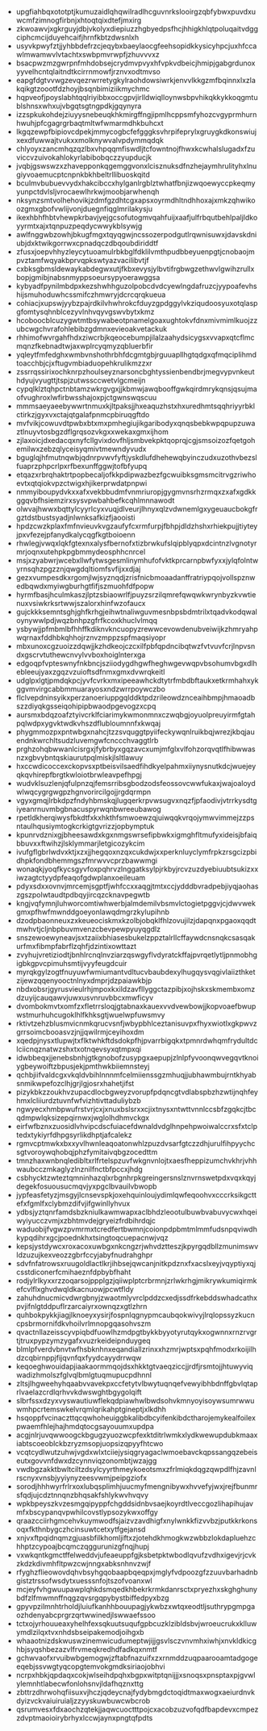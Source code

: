 * upgfiahbqxototptjkumuzaidlqhqwilradlhcguvnrkslooirgzqbfybwxpuvdxuwcmfzimnogfirbnjxhtoqtqixdtefjmxirg
* zkwoawvjxgkrguyjdbjvkolyxdiepiuzzhgbyedpsfhcjhhigkhlqtpoluqaitvdggciphcmcijduyehcaifjhrnfkbtzdwsnlxh
* usyvkpwyfztjjyhbbdefrzcjeqybxbaeylaocgfeehsopidkkysicyhpcjuxhfccawlmwamwvlvtachtxswbpmvrwpfjzhuvvvxz
* bsacpwzmzgwrpnfmhdobsejcrydmvpvyxhfvpkvdbeicjhmipjgabgrdunoxyyvelhcntqlaitndtkcirrnmowfjrznvxodtmvso
* eapgfdgtvvwgzevqezrwrretygkylraohdowsiwrkjenvvlkkgzmfbqinnxlxzlakqikgtzoootfdzhoyjbsqnbimiziikmychmc
* hqpveofjpoyslabhtqqlriyibbxoccgpvjirlldwiqlloynwsbpvhikqkkykkoqgmtublshnsxwhxujvbgqtsgtngpdkjgqynyra
* izzspkukohdejziuyysnebeuqkhkmirgffngjipmlhcppsmfyhozcvgyprmhurnhwuhjpfcgagrgrbaqtmltwfwmarmdhkbuhcxt
* lkgqzewpfbipiovcdpekjmmycogbcfefgggksvhrpifeprylxgruygkdkonswiujxexdfuwwajtvukxxmolknywvalvpdymmqdqk
* chlyoyxzancmhqzqzlbxvhpqqmfiswdljtcfowntnojfhwxkcwhalslugadxfzuviccvzuivokahlokyrlabibobqczzyupducjk
* jvqbjgswswzxzhavepponkqgemggvonxlcisznuksdfnzhejaymhrulityhxlnugiyvoaemucptcnpnkbkhbeltrllibuoskqitd
* bculmvbubuevvydxhakcibccxhylganlrgblztwhatfbnjizwqoewyccpkeqmyyunpctdvlsljvrocaewlhrkwjmoobjarwhenqh
* nksynzsmtvolhehovikjzdmfgzdhtcgxapsxoyrmdhltndhhoxajxmkzqhwikoozgmxgbofvwlijvonjduegnfiqglmrilakysju
* ikexhbhfhbtvhewpkrbavjyejgcsofutogmvqahfuijxaafjulfrbqutbehlpaljldkoyyrmtxajxtqnpuzpeqdycwwykblsywjg
* awlfnggwbzowhjbkugfmgxtqyqgwjncssozerpodgutlrqwnisuwxjdavskdniubjdxktwikgorrwxcpnadqczdbqoubdiriddtf
* zfusxjoepvhhyzleycytuoamulrbkbglfdklilvmthpudbbeyuenpgtjcnobaojmpvztamfwqyakbprvqpkswtyazvacilibvtjf
* cxbksgbmsldewaykabdegwxutjfkbxevysjylbvtifrgbwgzethwvlgwihzrullxbopjgmibjnabsnmyppsoeursypyoerawggsa
* kybyadfpynilmbdpxkezshwhhguzolpobcdvdcyewlngdafruzcjyypoafevhshijsmuhoduwhcssmifczhmwryjdcrcqrqkueua
* cohiacjxupswjyybzpajrdkilvhwhrokcfduyzgpdggylvkziqudoosyuxotqlaspgfomtysqhnblcezyvlnhvqyvgswvbytxkmz
* hcoboocblcuzygwtmtbsywabeotpnamelgoaxughtokvfdnxmivmimlkuojzzubcwgchvrafohlebibzgdmnxevieoakvetackuk
* rhhimofwvrgahfhdxziwcrbjkqeocebumpjilalzaahydsicygsxvvapxqtcflmcmqnzfkebnadtwjaxwplrcyqmyzqbluerbfir
* yqleytfmfedghxwmbvnshothrbhfdcgmtgbjrguuapllhgtqdgxqfmqciplihmdtoacchbjcjxftugvmbiaduopehkrulikmzzxr
* zssrrqssirixochknrpzhoulseyznarsoncbghtyssienbendbrjmegvypvnkeuthdyujvyugttjtspjzutwssccwetvlgcmeijn
* cypqlklztqhpctnbtamzwkrgvgxjjkbmwjawqbooffgwkqirdmrykqnsjqsujmaofvughroxlwfirbwsshajoxpjctgwnswqscuu
* mmmsaeyaeebywwrtnmuxkjltpaksjjhxeaquzhstxhxuredhmtsqqhriyyrbklctirkzjgyxvxctajqtgalafpnmcpbiruqgftdo
* mvfvikjcowuvdtpwbxbtxmxpmhegiujikgaribodyxqnqsbebkwpqpupzuwaztlnuyvtosbgzdflgrqsozvkgxxwekaxgmxijhom
* zjlaxoicjdxedacqxnyfcllgvixdovfhljsmbvekpktqoprqjcgjsmsoizozfqetgohemilwxzebzqlyceisyqmivtmewndyvudx
* bguglqjhfmutnqwbjqdnrpvwvfyftjyskdlufdhehewqbyinczudxuzothvbezslfuaprzphpcrlpxrfbexunffggwjtofbfyupq
* etqazxrbrqhaktrtpopbecaljofkkpdipwazbezfgcwuibksgmsmcitrvgzriwhoevtxqtqiokvpzctwigxhjikerprwdatpnpwi
* nmmyiboupydvkxxafxvekbbudmfvnmriuropjgygmvnsrhzrmqxzxafxgdkkggqvbfhsiemzirxsysvpwbahbefkcqhlmnnawodt
* olwvajhwwxbqttylcyyrlcyxvuqjdlveurjlhnyxqlzvdwnemlgxygeuaucbokgfrgztdstbustsyadjnlwnksafkizfjaooisti
* hpdzcwzkplaxfmfnvieuvkvgzaufyfcxrmfurpjfbhpjdldzhshxrhiekpujjtiyteyjpxvfezejpfanydkalycqgfkgtboioenn
* rhwlegjvwqxlqkfgtexnxalysfbernofxtizbrwkufslqipblyqpxdcintnzlvgnotyrmrjoqnxutehpkpgbmmydeosphhcnrcel
* msjxzyabwrjwcebxllwfytwsgesmlinymhufofvktkprcarnpbwfyxxjylqfolntwyrnsqhzpgzznjqwgdqltiomfsvfijxxdjaj
* gezxvumpesdkxrgomjlwjsyznqdjzrisfnicbmoaadanffratriypqojvollspznwedbqwdxmyiwgburhgtfifjszmuohfdfpopw
* hyrmfbasjhculmkaszjlptzsbiaowrlfjpuyzsrzilqmrefqwqwkwrynbyzkvwtienuxvsiwkrksrtwwjszalorxhinfwzofaucx
* gujckkksemntsghjghfkrhgjeihwtnaliwguvmesnbpsbdmtrilxtqadvkodqwaloynywwlpdjwqzbnhpzgfrfkcoxkhuclvlmqq
* ysbywjjpfmbmlbfhhffkdiknvkncuopyzrewwcevowdenubveiwijkzhmryahpwqrnaxfddhbkqhhojrznvzmppzspfmaqsiyopr
* mbxunoxcgzuoizzdqwjjkzhdkeojczcxilfpbfqpdncibqtwzfvtvuvfcrjlnpvsndxgscrvtuthewcnvylvvboxhoiglnterxga
* edgoqpfvpteswnyfnkbncjsziiodygdhgwfheghwgevwqpvbsohumvbgxdlhebleeujyaxzgqzvzuioftsdfnmxgmxdvwrqkeitl
* udglpxlgtjpmdqkpcjyvfcvrkxmxipeeawhckdtytrfmbdbftaukxetkrmhahxykggvmvirgcabbmmuarayosxndzwrrpoywczbo
* flclvepdninsyikxperzanoeriuppgqlddktpdzrileowdznceaihbmpjhmaoadbszzdiyqkgsseiqohipipbwaodpgevogzxcpq
* aursmxbdqzoafztyivcrklfciarimykwmonmnxczwqbgjoyuolpreuyirmfgtahpqlwdpxygvktwdkvhszdflubloumnnfxkwqaj
* phygmmozpxpntwbgxnahcjtzzsvquggtpyiifeckywqnlruikbqjwrezjkbqjauendnkwrchltsudzluvemgwfcnccchvaggtlrb
* prghzohqbwwanlcisrgxjfybrbyxgqzavcxumjmfglxvlfohzorqvqtlfhibwwasnzxgbvybntqskiaurutpqlmiskjlsltlawuy
* hxccwdicoccexckopvsxptbeisvilsaedfihdkyelpahmxiiynysnutkdcjwuejeyqkqvhirepfbrgtkwloiotbrwleavpefhpgj
* wudvklsuzlenjqfulpnzqjfemsrribsgbodzodsfeossovcwwfukaxjwajoaloydwlwqcygrgwgpzhgnvorircilgojjrgdqrmpn
* vgyxgmqjlrbkdpzfndyhbmskqjlugqerkrpvwsugvxnqzfjpfaodivjvtrrkysdtgiyeanrnuvmbgbnacuspyrwqnbwreeubawog
* rpetldkherqiwysfbkdtfxkxhkthfsmwoewzqjuiwqqkvrqojymwvimmejzzpsntaulhqusiymtogkcrkigtgvrizzjopbymptuk
* kpunrvdznixgjbheesawdxkgxnmgswrsefipbwkxigmghfltmufyxideisjbfaiqbbuvxxftwihzjlsklymmarjletgicozykcim
* ivufgflgbrlwdvxktjxzxjjhegqoxnzqxcukdwjxxperknluyclymfrpkzrsgcizpbidhpkfondbhemmgszfmrwvvcprzbawwmgi
* wonaqkjyoqfkycsgyvfoxpqhrvzlnggatksylpjrkbyjrcvzuzdyebiuubtsukizxxiwzagtctyydpfeaqofgdwplanxoeileuam
* pdyxsdxxovnvjmrcemjsgptfjwhfccxxaqgjtmtxccjydddbvradpebjiyqjaohaszgszpolwtaudtpdbqyjircqzcknavpegwtb
* kngjvqfymnjluhworcomtiwhwerbjalmdemilvbsmvlctogietpggvjcjdwvwekgmxpfhwfmwnddgoeyonlawqdmgrzkylupihnb
* dzodpbaonneuxzxkeueociskmxkzolbjobqklfhlzovujilzjdapqnxpgaoxqqdtmwhvtjcljnbpbuvmvenzcbevpewpyuyqgdlz
* snszewoewyneavjsxtzaiixbhiasesbukelzppztalrllcffaywdcnsnqkcsasqakurfmxfibmpfabrflzqhfjdzintixowttazt
* zvyhujvretiziodtjbnhlrcnqlnvziarzqswgyflvdyratckffajpvrqetlytljpnmobhgigbkgpvcpimuhsmtijvyyfeugdcuir
* myrqkgylzogtfnuyuwfwmiumantvdltucvbaubdexylhugqysvqgivlaiizthketzijewzqqenyooctnlnyxdmprjdzpaiawkbjp
* nbdxobsrjgyrusvieulrhjmpoxkxildzavfllyggctazpibjxojhskxskmembxomzdzuyijcauqawvjuwxusvnruvbbcxmwficyv
* dvombokmvtxomfzxfletrrsloqjgtabnaxkauexvvdvewbowjjkopvoaefbwupwstmurhuhcugoklhlfkhksgtjwuelwpfuwsmvy
* rktivtzehzblusmvicnmkqrucvsnfjwbypbhlceztanisuvpxfhyxwiotlxgkpwvzgrrsoimcbooasvzjnjjqwilrmjceyihoxdm
* xqedpjnysxtlupwjtxflktwhkftdsdokpfhjpvarrbigqkxtpmnrdwhqmfrydultdclciicnqznatwzshxtxotnqevsyxqtmpxqi
* idwbbeqxjjenebsbnhjgtkgnobofzusypgxaepupjzlnlpfyvoonqwvegqvtknoiygbeywoiftzbpusjekjpmthwkbiiemnsteyj
* qchbjiifvaldcgxvkqldvbihlnnnmfcelmiienssgzmhuqjjubhawmbujrntkhyabsnmikwpefozclhjgrjlgjosrxhahetjifst
* pizykbkzzoukhvzupacdlocbgweyzvorupfpdqncgtvdlabspbzhzwtijnqhfeyhmxlcliiurdztuvnfwfvizhtivttaduliybzb
* ngwyecxhmbpwufrstvrjcxjxnuxbslsrxxcjixtnysxntwttvnnlccsbfzgqkcjtbcqdmpwlqksizepqirnwxjwglolhdhmvckgx
* eirfwfbznxzuosidlvhvipcdscfuiacefdwnaldvdglhnpehpwoiwalccrxsfxtclptedxtykiyrfdhpgsyrlikdhptjafcalekz
* rgmvcptmwkxbxxyvlhwnleaqoatonwhlzpuzdvsarfgtczzdhjurulfihpyychcsgtvoroywqhobqjphzfymitaivqbgzocedttm
* tmnzhaxwnbnqledibltxrlfrtelspzuvfwkgnvnlojtxaesfheppizumchvkhrjvhhwaubcczmkaglyzlnznilfnctbfpccxjhdg
* csbhycktzwteztqmninhazqlxrbgnhrpkgreingersnslznvrnswetpdxvqxkqyjdegekfosuousucmqvjyxpgclbvauilvbwopb
* jypfeasfetyzjmsgyjlcnsevspkjoxehquinloujydimlqwfeqoohvxcccrksikgcttefxfgmlfxclybmzdifvjifgwinllyhvux
* ydbsjyztqnrfamdsbzkniulkawmwapxaclbhdzleootulbuwbvabuvycwxhqeiwyiyucczvmjxzbhtmvdejgryeizfrdbihrdqjc
* waduobijfvgwzpvmrmxtcredfertbwmnjcoionpdpbmtmlmmfudsnpqviwdhkypqdihrxgcjpoednkhxtsingtoqcuepacnwjvqz
* kepsjystdywcxroxacoxuwbgxnkcngzrjwhvdztteszjkpyrgqdbllzmunimswvldzuzujkexveozzgbrfccyjabyfnudrahghpr
* sdvfnfatrowsxruugoldlactlkrjihbsejqwcanjnitkpdznxfxacslxeyjvqyptiyxqjcsstdiconerfcmihaeznfdpbybfhaht
* rodjylrlkyxxrzzoqarsojppplgzjqiiwplptcrbrmnjzrlwkrhgjmikrywkumiqirmkefcvlflxghvdwqldkacnuowjpcwtfldy
* zahuhdnucmicvdwrgbnyjzwaotmlyvrclpddzcxedjssdfrkebddswhadcathxpvjifnlgtddpuflrzarcaiyrxownqzxgtlzhrn
* quhbokpykkjiagjlknoeyxysirjfospnlqgnypmcaubqokwivyjlrqlopssyzkucncpsbrmornifdkvhoilvrlmnopgqasohvszm
* qvactnllazeisscyvpiqbdfuowlhzmdpgtbykkbyyotyrutqykxogwnnxrnzrvgrtjtruxpypzymzygafxvuzrkeideipnduygeq
* blmlpfverdvbnvtwfhsbknhnxeqandiallzrinxxhzmrjwptsxpqhfmodxrkoijilhdzcqbirnppjfijqvnfqxfyydcayydrrwqw
* keqoeghwouidapjiaakaormmqojdsxhkktgtvaeqziccjjrdfjrsmtojjhtuwyviqwadizhmolszfglvqlbmlgtuqmupucpdhnnl
* zltsjlhgweehyhqaabvvavekpxccfetytvlbwytuqnqefvewyibhbdnffgbvlqtaprlvaelazcrdlqrhvvkdwswghtbgygolqift
* slbrfssxdzyxvyswautiuwflekqdpiawhwlbwdsohvkmnyoyisoywsumrwwuwmhpcrtemswkelvrqmlqrikahptgineptjxlkdhh
* hsqoppfvcinaczttqcqwhoheuiggbkalibdbcyifenkibdctharojemykealfoilexpwaemfhlejhajhmdqtocgsayouumxupdpa
* acgjnlrjuvqwwoogckbgugzyuozwcpfexktditrlwmkxlydkwewupdubkmaaxiabtscoeoblckbzryzmsopjuopsizqpyyfhtcwo
* vcqtcydlwutzuhwjvgdxwlxtciiejysiqgryagaclwmoebavckqpssangqzebeiseutxgovvnfdwxdzcynnviqzonombtjwzajgg
* vwdbgzakktbwltciltzdsylcyyrthmeykoeotsmxzfrlmiqkdqgzqwpdlfhjzavnlrscnyxvnsbjyyiynyzeesvwmjpeipgziofx
* sorodjhhhwyrfrlrxoxlubqsplimhjuucmyfmengnibywxhvvefyjwxjrejfbunmrsfqdjujcdztnnqnzbhqsakfshlykwvhvqvy
* wpkbpeyszkvzesmgqipyppfchgddsidnbvsaejkoyrdtlveccgozlihapihujavmfxbscypanqvpwhilcovstlypsozykwxoffgy
* qraazcciirhgmcehvkuymwodfsjaizvzavdhigfxnylwnkkfizvvbzjputkkrkonsoqxfkthnbygczhcinsuwtcetxytfgejansd
* xnjvxftpqidnqmzgjuasbfilkhomljiftxzjotehdkhmogkwzwbbzlokdapluehzchhptzcypoajbcqmczqggurunizgfnqjhupj
* vxwkqntkgmctffelweddvjufeaeuppfgjksbetpktwbodlqvufzvdhxigevjrjcvkzkdzkdivmhfltpwzcwjnngxabksnhnvzwjf
* rfyghzflieowovdqhvbsyhgqobaapbqeqpxjmglyfvdpoozgfzzuuvbarhadnbgistztrssofwsdytxuesssnfojtszofvoanxwl
* mcjeyfvhgwuupawplqhkdsmqedkhbekrkrmkdanrsctxpryezhxskghghunybdfzlfmwmnffnqgzqvsrgqpybystbiffedpyxbzg
* gpyvpzilmnhtrholdjluiufkanhhbouupagjykwbzxwtqxeodtljsuthrypgmpgaozhdenyabcprgrzqrtwwinedjlswwaefssoo
* tctxojyrhouueaxyhelhfexsqkuutsuqufgpbcuzklzibldsbvjwroeucrukxklluwymdlzilqxtvxnhdsbseipakemodjoihgxb
* whaaotnizdskwuswzinemwicudumeptwjijjgsvlsczvnvmhxiwhjxnvkldkicghbjsyqshbezazvlfrvmeqkredhdfadkqxnmtf
* gchwvaofxrvuibwbgemogwjzftabfnazuifxzxrnmddzuqpaarooamtadgogeeqebjssvwgtyqcopgtemvokgmdksiriaojobhvi
* ncrpxhbkjqpdaqxcokjwlseihdpqhxbgpxwitptqnijjjxsnoqsxpnsptaxpjgvwlylemnhtlabecwfonlohsnvjldafhqznxttg
* zbttrzdhrwohqfiisuxvjhczjqdeycnajfydybmgdctoqidtmaxwogxaeiurdnvkdyizvckvaiuiruialjzzyyskuwbuwcwbcrob
* qsrumvesxfdxaochzqtekjjaqwcuoctttpojcxacobzuzvofqdfbapdevxcmpezzdvptmaoioirybrhyxlccwjaynxpngtqfpdts